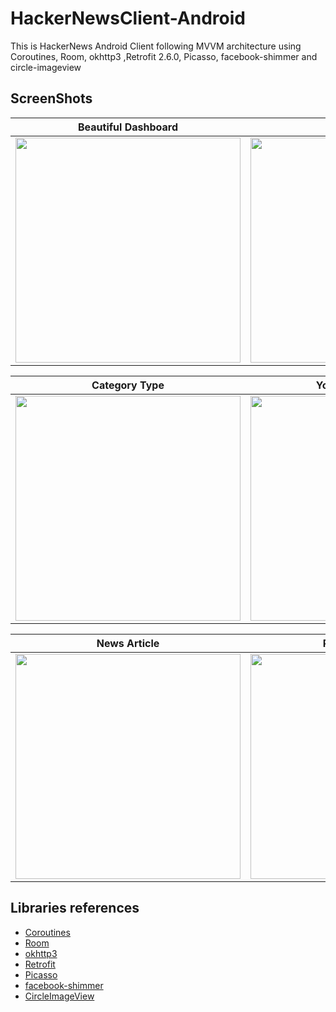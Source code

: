 # HackerNewsClient-Android

This is HackerNews Android Client following MVVM architecture using Coroutines, Room, okhttp3 ,Retrofit 2.6.0, Picasso, facebook-shimmer and circle-imageview

## ScreenShots

| Beautiful Dashboard | Nav Drawer | Working Demo |
| --- | --- | --- |
|<img src="https://user-images.githubusercontent.com/24780524/63109063-f0aeb000-bfa5-11e9-9076-62d7903d9355.jpg" width=360>|<img src="https://user-images.githubusercontent.com/24780524/63109065-f1474680-bfa5-11e9-9cc6-e502df0d341c.jpg" width=360>|<img src="https://user-images.githubusercontent.com/24780524/63111026-6288f880-bfaa-11e9-9745-2332242a9355.gif" width=360>


| Category Type | Your saved articles |
| --- | --- |
|<img src="https://user-images.githubusercontent.com/24780524/63109058-eee4ec80-bfa5-11e9-8112-abd45e886c48.jpg" width=360>|<img src="https://user-images.githubusercontent.com/24780524/63109059-eee4ec80-bfa5-11e9-9406-01912a5264b8.jpg" width=360>|


| News Article | Read Comments | See full coverage |
| --- | --- | --- |
|<img src="https://user-images.githubusercontent.com/24780524/63109061-ef7d8300-bfa5-11e9-89d3-58c40cdf86d6.jpg" width=360>|<img src="https://user-images.githubusercontent.com/24780524/63109066-f1474680-bfa5-11e9-881e-827ad589671a.jpg" width=360>|<img src="https://user-images.githubusercontent.com/24780524/63109056-ee4c5600-bfa5-11e9-9891-aabebe9edc5c.jpg" width=360>|


## Libraries references
- [Coroutines](https://github.com/Kotlin/kotlinx.coroutines)
- [Room](https://developer.android.com/topic/libraries/architecture/room)
- [okhttp3](https://square.github.io/okhttp/)
- [Retrofit](https://square.github.io/retrofit/)
- [Picasso](https://square.github.io/picasso/)
- [facebook-shimmer](https://facebook.github.io/shimmer-android/)
- [CircleImageView](https://github.com/lopspower/CircularImageView)
